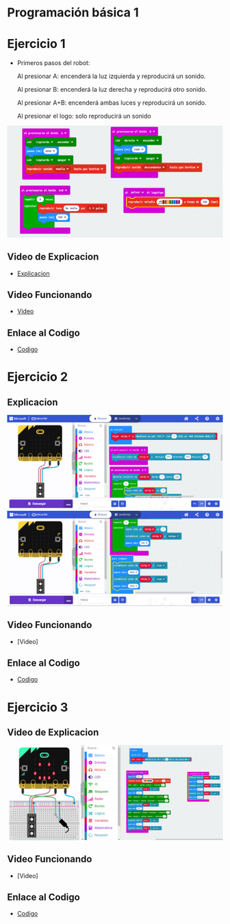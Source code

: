 # Programación básica  1 
# Ejercicio 1
- Primeros pasos del robot:

  Al presionar A: encenderá la luz izquierda y reproducirá un sonido.
 
  Al presionar B: encenderá la luz derecha y reproducirá otro sonido.
 
  Al presionar A+B: encenderá ambas luces y reproducirá un sonido.
 
  Al presionar el logo: solo reproducirá un sonido

 ![image](imagen2.png)
 
 
 ## Video de Explicacion
 - [Explicacion](https://www.youtube.com/watch?v=oUtcqfuMcIA)
 
 ## Video Funcionando 
 - [Video](https://www.youtube.com/shorts/rilxOZsHmJ4)

 ## Enlace al Codigo
 - [Codigo](maqueen2.hex)


 # Ejercicio 2
 
 ## Explicacion
![image](modulo2ejercicio2_1.PNG)
![image](modulo2ejercicio2_2.PNG)

 ## Video Funcionando 
  - [Video]
 
 ## Enlace al Codigo
 - [Codigo](modulo2ejercicio2.hex)


 # Ejercicio 3
 
 ## Video de Explicacion
![image](modulo2jercicio3.PNG)

 ## Video Funcionando 
 - [Video]
 
 ## Enlace al Codigo
 - [Codigo](modulo2ejercicio3.hex)


